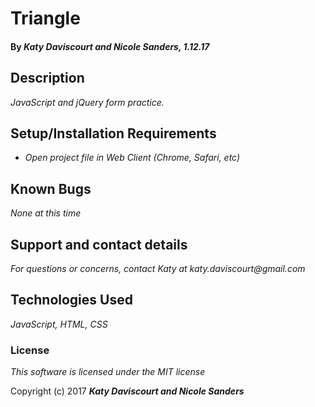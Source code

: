 # Triangle

#### By _**Katy Daviscourt and Nicole Sanders,** 1.12.17_

## Description

_JavaScript and jQuery form practice._

## Setup/Installation Requirements

* _Open project file in Web Client (Chrome, Safari, etc)_

## Known Bugs

_None at this time_

## Support and contact details

_For questions or concerns, contact Katy at katy.daviscourt@gmail.com_

## Technologies Used

_JavaScript, HTML, CSS_

### License

*This software is licensed under the MIT license*

Copyright (c) 2017 **_Katy Daviscourt and Nicole Sanders_**
